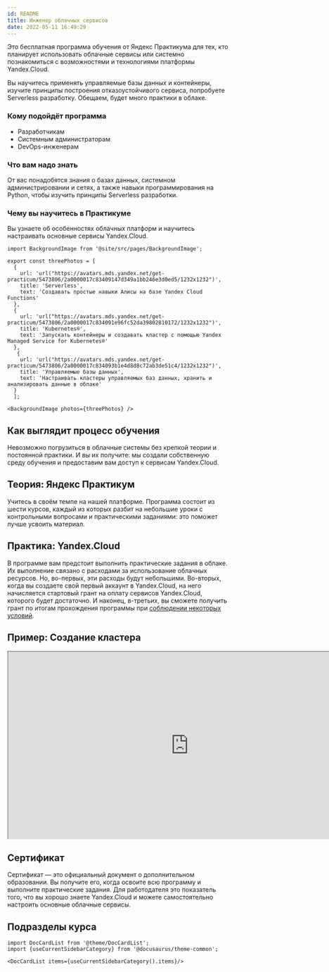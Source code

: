 ```yaml
---
id: README
title: Инженер облачных сервисов
date: 2022-05-11 16:49:29
---
```



Это бесплатная программа обучения от Яндекс Практикума для тех, кто планирует использовать облачные сервисы или системно познакомиться с возможностями и технологиями платформы Yandex.Cloud.

Вы научитесь применять управляемые базы данных и контейнеры, изучите принципы построения отказоустойчивого сервиса, попробуете Serverless разработку. Обещаем, будет много практики в облаке.

### Кому подойдёт программа

- Разработчикам
- Системным администраторам
- DevOps-инженерам

### Что вам надо знать

От вас понадобятся знания о базах данных, системном администрировании и сетях, а также навыки программирования на Python, чтобы изучить принципы Serverless разработки.

### Чему вы научитесь в Практикуме

Вы узнаете об особенностях облачных платформ и научитесь настраивать основные сервисы Yandex.Cloud.

```mdx-code-block
import BackgroundImage from '@site/src/pages/BackgroundImage';

export const threePhotos = [
  {
    url: 'url("https://avatars.mds.yandex.net/get-practicum/5473806/2a0000017c83409147d349a1bb246e3d0ed5/1232x1232")',
    title: 'Serverless',
    text: 'Создавать простые навыки Алисы на базе Yandex Cloud Functions'
  },
  {
    url: 'url("https://avatars.mds.yandex.net/get-practicum/5473806/2a0000017c834091e96fc52da39802810172/1232x1232")',
    title: 'Kubernetes®',
    text: 'Запускать контейнеры и создавать кластер с помощью Yandex Managed Service for Kubernetes®'
  },
   {
    url: 'url("https://avatars.mds.yandex.net/get-practicum/5473806/2a0000017c834093b1e4d8d8c72ab3de51c4/1232x1232")',
    title: 'Управляемые базы данных',
    text: 'Настраивать кластеры управляемых баз данных, хранить и анализировать данные в облаке'
  }
  ];

<BackgroundImage photos={threePhotos} />
```

## Как выглядит процесс обучения

Невозможно погрузиться в облачные системы без крепкой теории и постоянной практики. И вы их получите: мы создали собственную среду обучения и предоставим вам доступ к сервисам Yandex.Cloud.

## Теория: Яндекс Практикум

Учитесь в своём темпе на нашей платформе. Программа состоит из шести курсов, каждый из которых разбит на небольшие уроки с контрольными вопросами и практическими заданиями: это поможет лучше усвоить материал.

## Практика: Yandex.Cloud

В программе вам предстоит выполнить практические задания в облаке. Их выполнение связано с расходами за использование облачных ресурсов. Но, во-первых, эти расходы будут небольшими. Во-вторых, когда вы создаете свой первый аккаунт в Yandex.Cloud, на него начисляется стартовый грант на оплату сервисов Yandex.Cloud, которого будет достаточно. И наконец, в-третьих, вы сможете получить грант по итогам прохождения программы при [соблюдении некоторых условий](https://yandex.ru/legal/praktikum_cloud_engineer_grant/).

## Пример: Создание кластера

<div><iframe  width="820" height="425" src="https://code.s3.yandex.net/landing/demo-section/landings-cloud-demo-2.mp4" title="Yandex Cloud: Claster Creation" allow="accelerometer; clipboard-write; encrypted-media; gyroscope; picture-in-picture" allowFullScreen={true}></iframe></div>

## Сертификат

Сертификат — это официальный документ о дополнительном образовании. Вы получите его, когда освоите всю программу и выполните практические задания. Для работодателя это показатель того, что вы хорошо знаете Yandex.Cloud и можете самостоятельно настроить основные облачные сервисы.

## Подразделы курса

```mdx-code-block
import DocCardList from '@theme/DocCardList';
import {useCurrentSidebarCategory} from '@docusaurus/theme-common';

<DocCardList items={useCurrentSidebarCategory().items}/>
```
